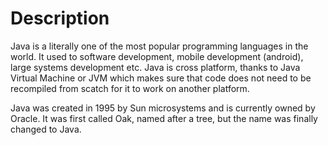 # Description

Java is a literally one of the most popular programming languages in the world. It used to software development, mobile development (android),
large systems development etc. Java is cross platform, thanks to Java Virtual Machine or JVM which makes sure that code does not need to be 
recompiled from scatch for it to work on another platform.

Java was created in 1995 by Sun microsystems and is currently owned by Oracle. It was first called Oak, named after a tree, but the name was finally changed to Java.
